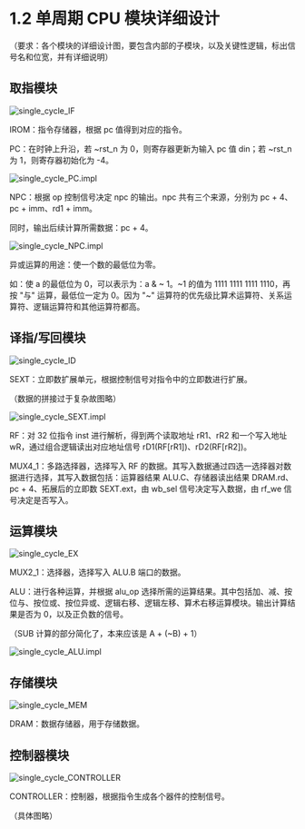 # 1.2 单周期 CPU 模块详细设计

（要求：各个模块的详细设计图，要包含内部的子模块，以及关键性逻辑，标出信号名和位宽，并有详细说明）

## 取指模块

![single_cycle_IF](../_images/single_cycle_IF.png)

IROM：指令存储器，根据 pc 值得到对应的指令。

PC：在时钟上升沿，若 ~rst_n 为 0，则寄存器更新为输入 pc 值 din；若 ~rst_n 为 1，则寄存器初始化为 -4。

![single_cycle_PC.impl](../_images/single_cycle_PC.impl.png)

NPC：根据 op 控制信号决定 npc 的输出。npc 共有三个来源，分别为 pc + 4、 pc + imm、rd1 + imm。

同时，输出后续计算所需数据：pc + 4。

![single_cycle_NPC.impl](../_images/single_cycle_NPC.impl.png)

异或运算的用途：使一个数的最低位为零。

如：使 a 的最低位为 0，可以表示为：a & ~ 1。~1 的值为 1111 1111 1111 1110，再按 "与" 运算，最低位一定为 0。因为 "~" 运算符的优先级比算术运算符、关系运算符、逻辑运算符和其他运算符都高。

## 译指/写回模块

![single_cycle_ID](../_images/single_cycle_ID.png)

SEXT：立即数扩展单元，根据控制信号对指令中的立即数进行扩展。

（数据的拼接过于复杂故图略）

![single_cycle_SEXT.impl](../_images/single_cycle_SEXT.impl.png)

RF：对 32 位指令 inst 进行解析，得到两个读取地址 rR1、rR2 和一个写入地址 wR，通过组合逻辑读出对应地址信号 rD1(RF[rR1])、rD2(RF[rR2])。

MUX4_1：多路选择器，选择写入 RF 的数据。其写入数据通过四选一选择器对数据进行选择，其写入数据包括：运算器结果 ALU.C、存储器读出结果 DRAM.rd、pc + 4、拓展后的立即数 SEXT.ext，由 wb_sel 信号决定写入数据，由 rf_we 信号决定是否写入。

## 运算模块

![single_cycle_EX](../_images/single_cycle_EX.png)

MUX2_1：选择器，选择写入 ALU.B 端口的数据。

ALU：进行各种运算，并根据 alu_op 选择所需的运算结果。其中包括加、减、按位与、按位或、按位异或、逻辑右移、逻辑左移、算术右移运算模块。输出计算结果是否为 0，以及正负数的信号。

（SUB 计算的部分简化了，本来应该是 A + (~B) + 1）

![single_cycle_ALU.impl](../_images/single_cycle_ALU.impl.png)

## 存储模块

![single_cycle_MEM](../_images/single_cycle_MEM.png)

DRAM：数据存储器，用于存储数据。

## 控制器模块

![single_cycle_CONTROLLER](../_images/single_cycle_CONTROLLER.png)

CONTROLLER：控制器，根据指令生成各个器件的控制信号。

（具体图略）